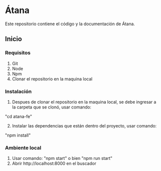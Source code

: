 # Átana

Este repositorio contiene el código y la documentación de Átana.

## Inicio

### Requisitos

1. Git
2. Node
3. Npm
4. Clonar el repositorio en la maquina local

### Instalación

1. Despues de clonar el repositorio en la maquina local, se debe ingresar a la carpeta que se clonó, usar comando:

"cd atana-fe"


2. Instalar las dependencias que están dentro del proyecto, usar comando:

"npm install"

### Ambiente local

1. Usar comando: "npm start" o bien "npm run start"
2. Abrir http://localhost:8000 en el buscador
